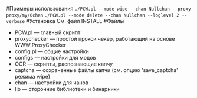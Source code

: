 #Примеры использования
`./PCW.pl --mode wipe --chan Nullchan --proxy proxy/my/0chan`
`./PCW.pl --mode delete --chan Nullchan --loglevel 2 --verbose`
#Установка
См. файл INSTALL
#Файлы
* PCW.pl       — главный скрипт
* proxychecker — простой прокси чекер, работающий на основе WWW:ProxyChecker
* config.pl    — общие настройки
* configs      — настройки для модов
* OCR          — скрипты, распознающие капчу
* captcha      — сохраненные файлы капчи (см. опцию 'save_captcha' режима wipe)
* chan         — настройки для чанов
* lib          — сторонние библиотеки и бинарники

